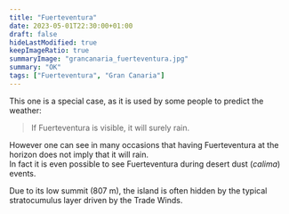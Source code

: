 ```yaml
---
title: "Fuerteventura"
date: 2023-05-01T22:30:00+01:00
draft: false
hideLastModified: true
keepImageRatio: true
summaryImage: "grancanaria_fuerteventura.jpg"
summary: "OK"
tags: ["Fuerteventura", "Gran Canaria"]
---
```



This one is a special case, as it is used by some people to predict the weather:
> If Fuerteventura is visible, it will surely rain.

However one can see in many occasions that having Fuerteventura at the horizon does not imply that it will rain.  
In fact it is even possible to see Fuerteventura during desert dust (_calima_) events.

Due to its low summit (807 m), the island is often hidden by the typical stratocumulus layer driven by the Trade Winds. 

